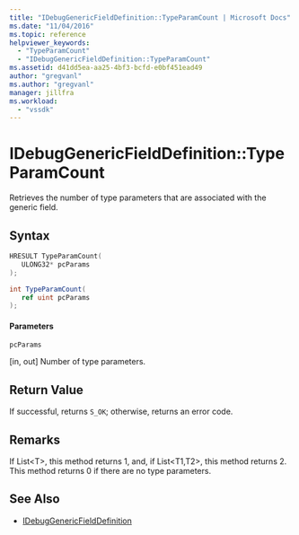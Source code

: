 ```yaml
---
title: "IDebugGenericFieldDefinition::TypeParamCount | Microsoft Docs"
ms.date: "11/04/2016"
ms.topic: reference
helpviewer_keywords:
  - "TypeParamCount"
  - "IDebugGenericFieldDefinition::TypeParamCount"
ms.assetid: d41dd5ea-aa25-4bf3-bcfd-e0bf451ead49
author: "gregvanl"
ms.author: "gregvanl"
manager: jillfra
ms.workload:
  - "vssdk"
---
```

# IDebugGenericFieldDefinition::TypeParamCount
Retrieves the number of type parameters that are associated with the generic field.

## Syntax

```cpp
HRESULT TypeParamCount(
   ULONG32* pcParams
);
```

```csharp
int TypeParamCount(
   ref uint pcParams
);
```

#### Parameters
 `pcParams`

 [in, out] Number of type parameters.

## Return Value
 If successful, returns `S_OK`; otherwise, returns an error code.

## Remarks
 If List\<T>, this method returns 1, and, if List\<T1,T2>, this method returns 2. This method returns 0 if there are no type parameters.

## See Also
- [IDebugGenericFieldDefinition](../../../extensibility/debugger/reference/idebuggenericfielddefinition.md)